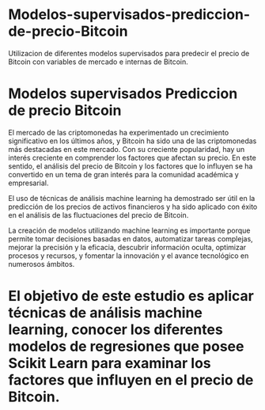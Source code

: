 # Modelos-supervisados-prediccion-de-precio-Bitcoin
Utilizacion de diferentes modelos supervisados para predecir el precio de Bitcoin con variables de mercado e internas de Bitcoin.



# Modelos supervisados Prediccion de precio Bitcoin

El mercado de las criptomonedas ha experimentado un crecimiento significativo en los últimos años, y Bitcoin ha sido una de las criptomonedas más destacadas en este mercado. Con su creciente popularidad, hay un interés creciente en comprender los factores que afectan su precio. En este sentido, el análisis del precio de Bitcoin y los factores que lo influyen se ha convertido en un tema de gran interés para la comunidad académica y empresarial.

El uso de técnicas de análisis machine learning ha demostrado ser útil en la predicción de los precios de activos financieros y ha sido aplicado con éxito en el análisis de las fluctuaciones del precio de Bitcoin.

La creación de modelos utilizando machine learning es importante porque permite tomar decisiones basadas en datos, automatizar tareas complejas, mejorar la precisión y la eficacia, descubrir información oculta, optimizar procesos y recursos, y fomentar la innovación y el avance tecnológico en numerosos ámbitos.

# El objetivo de este estudio es aplicar técnicas de análisis machine learning, conocer los diferentes modelos de regresiones que posee Scikit Learn para examinar los factores que influyen en el precio de Bitcoin.


